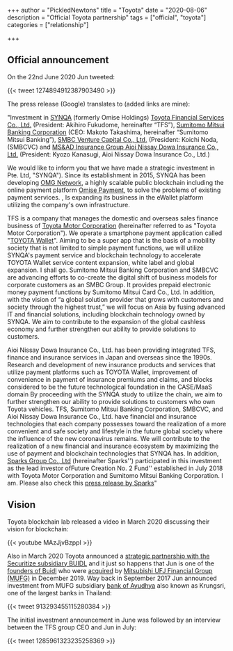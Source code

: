 +++
author = "PickledNewtons"
title = "Toyota"
date = "2020-08-06"
description = "Official Toyota partnership"
tags = ["official", "toyota"]
categories = ["relationship"]

+++

## Official announcement

On the 22nd June 2020 Jun tweeted:

{{< tweet 1274894912387903490 >}}

The press release (Google) translates to (added links are mine):

"Investment in [SYNQA](https://www.synqa.co/) (formerly Omise Holdings) [Toyota Financial Services Co., Ltd.](https://www.toyotafinancial.com/us/en.html) (President: Akihiro Fukudome, hereinafter “TFS”), [Sumitomo Mitsui Banking Corporation](https://www.smbc.co.jp/global/) (CEO: Makoto Takashima, hereinafter “Sumitomo Mitsui Banking”), [SMBC Venture Capital Co., Ltd.](https://www.crunchbase.com/organization/smbc-venture-capital) (President: Koichi Noda, (SMBCVC) and [MS&AD Insurance Group Aioi Nissay Dowa Insurance Co., Ltd.](https://www.aioinissaydowa.eu/en/our_organisation/msad-holdings.cfm#.XyvWVihKiUk) (President: Kyozo Kanasugi, Aioi Nissay Dowa Insurance Co., Ltd.)

We would like to inform you that we have made a strategic investment in Pte. Ltd, "SYNQA"). Since its establishment in 2015, SYNQA has been developing [OMG Network](https://omg.network/), a highly scalable public blockchain including the online payment platform [Omise Payment](https://www.omise.co/), to solve the problems of existing payment services. , Is expanding its business in the eWallet platform utilizing the company's own infrastructure.

TFS is a company that manages the domestic and overseas sales finance business of [Toyota Motor Corporation](https://global.toyota/en/) (hereinafter referred to as "Toyota Motor Corporation"). We operate a smartphone payment application called "[TOYOTA Wallet](https://toyota-wallet.com/en/)". Aiming to be a super app that is the basis of a mobility society that is not limited to simple payment functions, we will utilize SYNQA's payment service and blockchain technology to accelerate TOYOTA Wallet service content expansion, white label and global expansion. I shall go. Sumitomo Mitsui Banking Corporation and SMBCVC are advancing efforts to co-create the digital shift of business models for corporate customers as an SMBC Group. It provides prepaid electronic money payment functions by Sumitomo Mitsui Card Co., Ltd. In addition, with the vision of “a global solution provider that grows with customers and society through the highest trust,” we will focus on Asia by fusing advanced IT and financial solutions, including blockchain technology owned by SYNQA. We aim to contribute to the expansion of the global cashless economy and further strengthen our ability to provide solutions to customers.

Aioi Nissay Dowa Insurance Co., Ltd. has been providing integrated TFS, finance and insurance services in Japan and overseas since the 1990s. Research and development of new insurance products and services that utilize payment platforms such as TOYOTA Wallet, improvement of convenience in payment of insurance premiums and claims, and blocks considered to be the future technological foundation in the CASE/MaaS domain By proceeding with the SYNQA study to utilize the chain, we aim to further strengthen our ability to provide solutions to customers who own Toyota vehicles. TFS, Sumitomo Mitsui Banking Corporation, SMBCVC, and Aioi Nissay Dowa Insurance Co., Ltd. have financial and insurance technologies that each company possesses toward the realization of a more convenient and safe society and lifestyle in the future global society where the influence of the new coronavirus remains. We will contribute to the realization of a new financial and insurance ecosystem by maximizing the use of payment and blockchain technologies that SYNQA has. In addition, [Sparks Group Co., Ltd](https://mirai.sparx.co.jp/) (hereinafter Sparks'') participated in this investment as the lead investor ofFuture Creation No. 2 Fund'' established in July 2018 with Toyota Motor Corporation and Sumitomo Mitsui Banking Corporation. I am. Please also check this [press release by Sparks](https://mirai.sparx.co.jp/news/)"

## Vision

Toyota blockchain lab released a video in March 2020 discussing their vision for blockchain:

{{< youtube MAzJjvBzppI >}}

Also in March 2020 Toyota announced a [strategic partnership with the Securitize subsidiary BUIDL](https://www.securities.io/toyota-partners-with-buidl-securitize/#:~:text=This%20week%2C%20the%20global%20car,platform%20in%20the%20coming%20months.) and it just so happens that Jun is one of the [founders of Buidl](https://www.crunchbase.com/organization/buidl/people) who were [acquired](https://www.ledgerinsights.com/mufg-nomura-backed-securitize-buys-japanese-consultancy/) by [Mitsubishi UFJ Financial Group (MUFG)](https://www.mufg.jp/english/index.html) in December 2019. Way back in September 2017 Jun announced investment from MUFG subsidiary [bank of Ayudhya](https://www.krungsri.com/bank/en/home.html) also known as Krungsri, one of the largest banks in Thailand:

{{< tweet 913293455115280384 >}}

The initial investment announcement in June was followed by an interview between the TFS group CEO and Jun in July:

{{< tweet 1285961323235258369 >}}